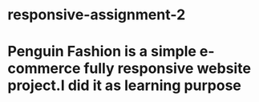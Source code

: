 # responsive-assignment-2
# Penguin Fashion is a simple e-commerce fully responsive website project.I did it as learning purpose
